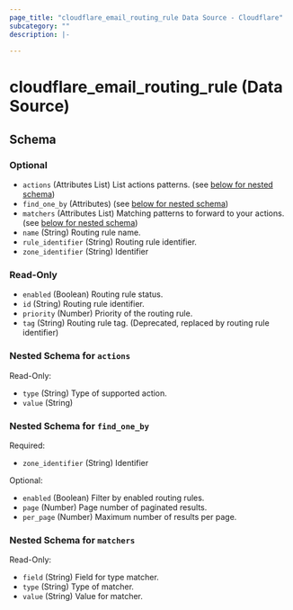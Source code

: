 ```yaml
---
page_title: "cloudflare_email_routing_rule Data Source - Cloudflare"
subcategory: ""
description: |-
  
---
```


# cloudflare_email_routing_rule (Data Source)




<!-- schema generated by tfplugindocs -->
## Schema

### Optional

- `actions` (Attributes List) List actions patterns. (see [below for nested schema](#nestedatt--actions))
- `find_one_by` (Attributes) (see [below for nested schema](#nestedatt--find_one_by))
- `matchers` (Attributes List) Matching patterns to forward to your actions. (see [below for nested schema](#nestedatt--matchers))
- `name` (String) Routing rule name.
- `rule_identifier` (String) Routing rule identifier.
- `zone_identifier` (String) Identifier

### Read-Only

- `enabled` (Boolean) Routing rule status.
- `id` (String) Routing rule identifier.
- `priority` (Number) Priority of the routing rule.
- `tag` (String) Routing rule tag. (Deprecated, replaced by routing rule identifier)

<a id="nestedatt--actions"></a>
### Nested Schema for `actions`

Read-Only:

- `type` (String) Type of supported action.
- `value` (String)


<a id="nestedatt--find_one_by"></a>
### Nested Schema for `find_one_by`

Required:

- `zone_identifier` (String) Identifier

Optional:

- `enabled` (Boolean) Filter by enabled routing rules.
- `page` (Number) Page number of paginated results.
- `per_page` (Number) Maximum number of results per page.


<a id="nestedatt--matchers"></a>
### Nested Schema for `matchers`

Read-Only:

- `field` (String) Field for type matcher.
- `type` (String) Type of matcher.
- `value` (String) Value for matcher.


